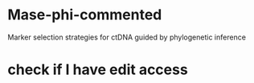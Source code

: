 # Mase-phi-commented
Marker selection strategies for ctDNA guided by phylogenetic inference

# check if I have edit access